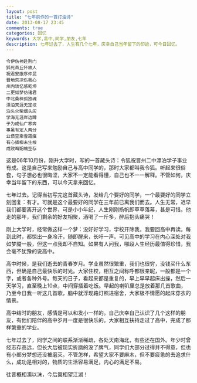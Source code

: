 ```yaml
---
layout: post
title: "七年前作的一首打油诗"
date: 2013-08-17 23:45
comments: true
categories: 回忆
keywords: 大学,高中,同学,朋友,七年
description: 七年过去了，人生有几个七年，庆幸自己当年留下的印迹，可今日回忆。
---
```

    令伊伤神赴荆门
    狐死首丘怀故人
    祝君安康序仲昆
    晋地荒凉伤我心
    州内琐忆感乾坤
    二更如梦仿诸君
    中北桑梓孤独魂
    漂泊天涯无定坟
    泊头火柴烟头灰
    学海无涯岸边蹲
    子为成仙广寒奔
    事虽有定人两分
    业债空乘雪霜痕
    有心插柳未生根
    成败晦朔魄空存
    
这是06年10月份，刚升大学时，写的一首藏头诗：令狐祝晋州二中漂泊学子事业有成。这是自己写来勉励自己与高中同学的，那时大家都叫我令狐。听起来很俗套，句子想必也很晦涩，大家不一定能看得懂，自己也不一一解释。不管如何，庆幸当年留下的东西，可以今天拿来回忆。

七年过去。记得当初写完这首藏头诗，发给几个要好的同学，一个最要好的同学立刻回复：有才。可就是这个最要好的同学在三年前已离我们而去。人生无常，迟早我们都要离开这个世界，可是小小年纪，人生刚刚扬帆即草草落幕，甚是可惜。他走的那年，我们剩余的好友相聚，酒喝了一斤多，醉后抱头痛哭！

刚上大学时，经常做这样一个梦：没好好学习，学校开除我，我要回高中再读。每到此时，都惊出一身冷汗，随即醒来，长吁一声。可见高中的学习在内心深处对我如梦魇一般，但这一点我却不自知。如果有人问我，哪段人生经历最值得珍惜，我会毫不犹豫的说高中。

高中时候，是我们逝去的青春岁月。学业虽然很繁重，我们也很穷，没钱买什么东西，但确是自己最快乐的时光。大家住校，相互之间称呼都很亲昵，一般都是一个字，或者各种外号。每天的日子，看起来都是重复的，早上早早起床出操，然后一天学习，直至晚上10点，中间穿插着吃饭。早起的喇叭里总是放着那几首歌曲，乃至今日我一听这几首歌，脑中就浮现路灯照进宿舍，大家极不情愿的起床穿衣的情景。

高中结时的朋友，感情是可以和发小一样的。自己庆幸自己认识了几个这样的朋友，有他们陪伴的高中岁月一度是很快乐的。大家相互扶持走过了高中，完成了那样繁重的学业。

七年过去了，同学之间的联系渐渐稀疏，各处天南海北，有些还在国外。年少时曾经志存高远，但长大后被现实折磨的没了脾气，同学们大部分过得并不得意，但也有小部分梦想还没被磨灭。不管怎样，希望大家不要麻木，但不要疲惫的去追求什么，成功是相对的，物质的生活容易满足，内心的满足不易。

往昔概相濡以沫，今后翼相望江湖！
